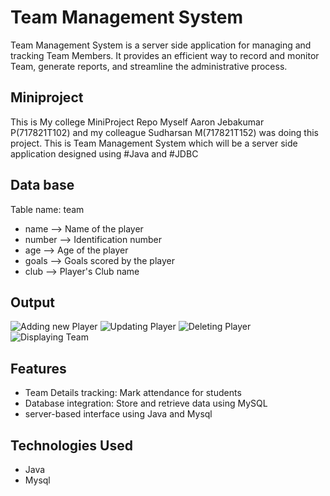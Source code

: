 
# Team Management System

Team Management System is a server side application for managing and tracking Team Members. It provides an efficient way to record and monitor Team, generate reports, and streamline the administrative process.

## Miniproject
This is My college MiniProject Repo
Myself Aaron Jebakumar P(717821T102) and my colleague Sudharsan M(717821T152) was doing this project.
This is Team Management System which will be a server side application designed using #Java and #JDBC

## Data base
Table name: team
- name --> Name of the player
- number --> Identification number
- age --> Age of the player
- goals --> Goals scored by the player
- club --> Player's Club name
## Output
![Adding new Player](https://github.com/aaronjebakumar/miniproject/assets/115813125/f0c4b6f3-3460-499d-b743-1e189d50068f)
![Updating Player](https://github.com/aaronjebakumar/miniproject/assets/115813125/847b31e2-b73c-4d6e-a99c-ab31d1c35d0a)
![Deleting Player](https://github.com/aaronjebakumar/miniproject/assets/115813125/97ec717d-05ee-4799-920c-d9ce46d3d75b)
![Displaying Team](https://github.com/aaronjebakumar/miniproject/assets/115813125/6c4ffa7c-fd4d-44cc-82a4-642e556f1532)


## Features
- Team Details tracking: Mark attendance for students
- Database integration: Store and retrieve data using MySQL
- server-based interface using Java and Mysql

## Technologies Used

- Java
- Mysql
